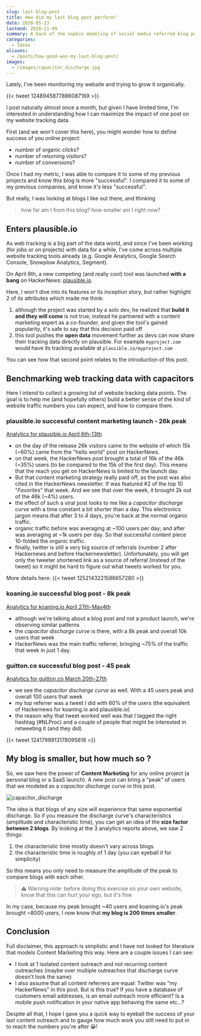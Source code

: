 ```yaml
---
slug: last-blog-post
title: How did my last blog post perform?
date: 2020-05-23
lastmod: 2020-11-09
summary: A back of the napkin modeling of social media referred blog post views.
categories:
  - Ideas
aliases:
  - /posts/how-good-was-my-last-blog-post/
images:
  - /images/capacitor_discharge.jpg
---
```



Lately, I've been monitoring my website and trying to grow it organically.

{{< tweet 1248945877886087169 >}}

I post naturally almost once a month, but given I have limited time,
I'm interested in understanding how I can maximize the impact of one post on my website tracking data.

First (and we won't cover this here), you might wonder how to define success of you online project:

- number of organic clicks?
- number of returning visitors?
- number of conversions?

Once I had my metric, I was able to compare it to some of my previous projects and know this blog is more "successful".
I compared it to some of my previous companies, and know it's less "successful".

But really, I was looking at blogs I like out there, and thinking

> how far am I from this blog? how smaller am I right now?

## Enters plausible.io

As web tracking is a big part of the data world, and since I've been working (for jobs or on projects) with data for a while,
I've come across multiple website tracking tools already (e.g. Google Analytics, Google Search Console, Snowplow Analytics, Segment).

On April 8th, a new competing (and really cool) tool was launched **with a bang** on HackerNews: [plausible.io](https://plausible.io).

Here, I won't dive into its features or its inception story, but rather highlight 2 of its attributes which made me think:

1. although the project was started by a solo dev, he realized that **build it and they will come** is not true;
  instead he partnered with a content marketing expert as a co-founder,
  and given the tool's gained popularity, it's safe to say that this decision paid off
1. this tool pushes the **open data** movement further as devs can now share their tracking data directly
  on plausible. For example `myproject.com` would have its tracking available at `plausible.io/myproject.com`

You can see how that second point relates to the introduction of this post.

## Benchmarking web tracking data with capacitors

Here I intend to collect a growing list of website tracking data points. The goal is to help me
(and hopefully others) build a better sense of the kind of website traffic numbers you can expect, and how to compare them.

### plausible.io successful content marketing launch - 26k peak

[Analytics for plausible.io April 6th-13th](https://plausible.io/plausible.io?period=custom&from=2020-04-06&to=2020-04-13)

- on the day of the release 26k visitors came to the website of which 15k (~60%)
  came from the "hello world" post on HackerNews.
- on that week, the HackerNews post brought a total of 16k of the 46k (~35%) users (to be compared to the 15k of the first day).
  This means that the reach you get on HackerNews is limited to the launch day.
- But that content marketing strategy really paid off, as the post was also cited in the HackerNews newsletter.
  If was featured #2 of the top 10 "*Favorites*" that week. And we see that over the week, it brought 2k out of the 46k (~4%) users.
- the effect of such a viral post looks to me like a *capacitor discharge curve* with a time constant a bit shorter
  than a day. This electronics jargon means that after 3 to 4 days, you're back at the normal organic traffic.
- organic traffic before was averaging at ~100 users per day; and after was averaging at ~1k users per day.
  So that successful content piece 10-folded the organic traffic.
- finally, twitter is still a very big source of referrals (number 2 after Hackernews and before Hackernewsletter).
  Unfortunately, you will get only the tweeter shortened link as a source of referral (instead of the tweet)
  so it might be hard to figure out what tweets worked for you.

More details here:
{{< tweet 1252143221586657280 >}}

### koaning.io successful blog post - 8k peak

[Analytics for koaning.io April 27th-May4th](https://plausible.io/koaning.io?period=custom&from=2020-04-27&to=2020-05-04)

- although we're talking about a blog post and not a product launch, we're observing similar patterns
- the *capacitor discharge curve* is there, with a 8k peak and overall 10k users that week
- HackerNews was the main traffic referrer, bringing ~75% of the traffic that week in just 1 day.

### guitton.co successful blog post - 45 peak

[Analytics for guitton.co March 20th-27th](/others/web_analytics_guittonco_20200320-20200327.pdf)

- we see the *capacitor discharge curve* as well. With a 45 users peak and overall 100 users that week
- my top referrer was a tweet I did with 60% of the users (the equivalent of Hackernews for koaning.io and plausible.io)
- the reason why that tweet worked well was that I tagged the right hashtag (#NLProc) and a couple of people
  that might be interested in retweeting it (and they did)

{{< tweet 1241799913178095616 >}}

## My blog is smaller, but how much so ?

So, we saw here the power of **Content Marketing** for any online project (a personal blog or a SaaS launch).
A new post can bring a "peak" of users that we modeled as a *capacitor discharge curve* in this post.

![capacitor_discharge](/images/capacitor_discharge.jpg "Capacitor discharge model for content marketing")

The idea is that blogs of any size will experience that same exponential discharge.
So if you measure the discharge curve's characteristics (amplitude and characteristic time), you can get an idea of the **size factor between 2 blogs**.
By looking at the 3 analytics reports above, we saw 2 things:

1. the characteristic time mostly doesn't vary across blogs
1. the characteristic time is roughly of 1 day (you can eyeball it for simplicity)

So this means you only need to measure the amplitude of the peak to compare blogs with each other.

> ⚠️ Warning note: before doing this exercise on your own website, know that this can hurt your ego, but it's fine

In my case, because my peak brought ~40 users and koaning.io's peak brought ~8000 users, I now know that **my blog is 200 times smaller**.

## Conclusion

Full disclaimer, this approach is simplistic and I have not looked for literature that models Content Marketing this way.
Here are a couple issues I can see:

- I look at 1 isolated content outreach and not recurring content outreaches (maybe over multiple outreaches that discharge curve doesn't look the same)
- I also assume that all content referrers are equal: Twitter was "my HackerNews" in this post. But is this true? If you have a database of customers email addresses, is an email outreach more efficient? Is a mobile push notification in your native app behaving the same etc...?

Despite all that, I hope I gave you a quick way to eyeball the success of your last content outreach and to gauge how much work you still need to put in to reach the numbers you're after 😀!
